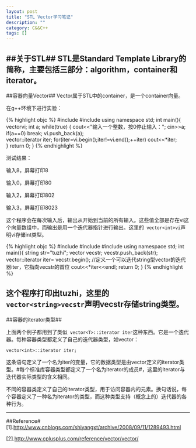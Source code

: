 ```yaml
---
layout: post
title: "STL Vector学习笔记"
description: ""
category: C&&C++
tags: []
---
```

##关于STL##
STL是Standard Template Library的简称，主要包括三部分：algorithm，container和iterator。
------------------------------------------------------------------------------

##容器向量Vector##
Vector属于STL中的container，是一个container向量。

在g++环境下进行实验：

{% highlight objc %}
#include <iostream>
#include <vector>
using namespace std;
int main(){
    vector<int>vi;
    int a;
    while(true)
    {
    cout<<"输入一个整数，按0停止输入：";
    cin>>a;
    if(a==0)
    break;
    vi.push_back(a);  
    vector<int>::iterator iter;
    for(iter=vi.begin();iter!=vi.end();++iter)
    cout<<*iter;     
    }
    return 0;
    }
{% endhighlight %}

测试结果：

输入8，屏幕打印8

输入0，屏幕打印80

输入2，屏幕打印802

输入3，屏幕打印8023

这个程序会在每次输入后，输出从开始到当前的所有输入。这些值全部是存在vi这个向量数组中，而输出是用一个迭代器指针进行输出。这里的` vector<int>vi`声明vi存储int类型。

{% highlight objc %}
#include <iostream>
#include <string>
#include <vector>
using namespace std;
int main(){
    string str="tuzhi";
    vector<string> vecstr;
    vecstr.push_back(str);
    vector<string>::iterator iter= vecstr.begin();
    //定义一个可以迭代string型vector的迭代器iter，它指向vecstr的首位
    cout<<*iter<<endl;
    return 0;
}
{% endhighlight %}


这个程序打印出tuzhi，这里的` vector<string>vecstr`声明vecstr存储string类型。
-----------------------------------------------------------------------------

##容器的iterator类型##

上面两个例子都用到了类似` vector<T>::iterator iter`这种东西。它是一个迭代器。每种容器类型都定义了自己的迭代器类型，如vector：

    vector<int>::iterator iter;

这条语句定义了一个名为iter的变量，它的数据类型是由vector<int>定义的iterator类型。#每个标准库容器类型都定义了一个名为iterator的成员#，这里的iterator与迭代器实际类型的含义相同。

不同的容器类定义了自己的iterator类型，用于访问容器内的元素。换句话说，每个容器定义了一种名为iterator的类型，而这种类型支持（概念上的）迭代器的各种行为。

--------------------------------------------------------------------------

##Reference#
[1].http://www.cnblogs.com/shiyangxt/archive/2008/09/11/1289493.html

[2].http://www.cplusplus.com/reference/vector/vector/
